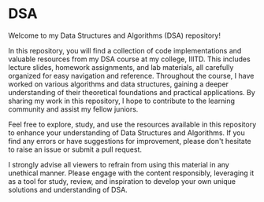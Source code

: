 # DSA
Welcome to my Data Structures and Algorithms (DSA) repository!

In this repository, you will find a collection of code implementations and valuable resources from my DSA course at my college, IIITD. This includes lecture slides, homework assignments, and lab materials, all carefully organized for easy navigation and reference. Throughout the course, I have worked on various algorithms and data structures, gaining a deeper understanding of their theoretical foundations and practical applications. By sharing my work in this repository, I hope to contribute to the learning community and assist my fellow juniors.

Feel free to explore, study, and use the resources available in this repository to enhance your understanding of Data Structures and Algorithms. If you find any errors or have suggestions for improvement, please don't hesitate to raise an issue or submit a pull request.

I strongly advise all viewers to refrain from using this material in any unethical manner. Please engage with the content responsibly, leveraging it as a tool for study, review, and inspiration to develop your own unique solutions and understanding of DSA.
